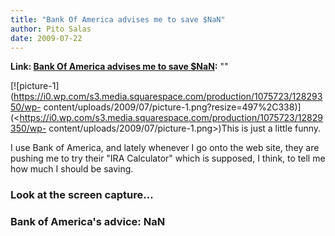 ```yaml
---
title: "Bank Of America advises me to save $NaN"
author: Pito Salas
date: 2009-07-22
---
```


**Link: [Bank Of America advises me to save $NaN](None):** ""

[![picture-1](https://i0.wp.com/s3.media.squarespace.com/production/1075723/12829350/wp-
content/uploads/2009/07/picture-1.png?resize=497%2C338)](<https://i0.wp.com/s3.media.squarespace.com/production/1075723/12829350/wp-
content/uploads/2009/07/picture-1.png>)This is just a little funny.

I use Bank of America, and lately whenever I go onto the web site, they are
pushing me to try their "IRA Calculator" which is supposed, I think, to tell
me how much I should be saving.

### Look at the screen capture…

### Bank of America's advice: **NaN**


